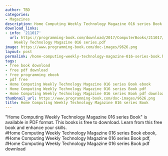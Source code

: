 ```yaml
---
author: TBD
categories:
- Magazines
description: Home Computing Weekly Technology Magazine 016 series Book
download_links:
- info: '211017'
  url: https://programming-book.com/download/2017/ComputerBooks/211017/Home Computing
    Weekly Technology Magazine 016 series.pdf
image: https://www.programming-book.com/doc-images/9626.png
layout: post
permalink: /home-computing-weekly-technology-magazine-016-series-book.html
tags:
- free book download
- free pdf download
- free programming ebook
- pdf free
- Home Computing Weekly Technology Magazine 016 series Book ebook
- Home Computing Weekly Technology Magazine 016 series Book pdf
- Home Computing Weekly Technology Magazine 016 series Book pdf download
thumbnail_url: https://www.programming-book.com/doc-images/9626.png
title: Home Computing Weekly Technology Magazine 016 series Book
---
```


 
<div class="item-desc text-justify">
  "Home Computing Weekly Technology Magazine 016 series Book" is available in PDF format. This books is free to download. Learn from this free book and enhance your skills.
  <br>
  #Home Computing Weekly Technology Magazine 016 series Book ebook, #Home Computing Weekly Technology Magazine 016 series Book pdf, #Home Computing Weekly Technology Magazine 016 series Book pdf download
</div>